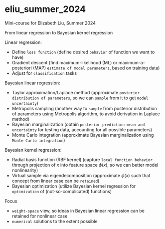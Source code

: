 # eliu_summer_2024
Mini-course for Elizabeth Liu, Summer 2024

From linear regression to Bayesian kernel regression 

Linear regression:
* Define `loss function` (define desired `behavior` of function we want to have)
* Gradient descent (find maximum-likelihood (ML) or maximum-a-posteriori (MAP) `estimate of model parameters`, based on training data)
* Adjust for `classification` tasks

Bayesian linear regression:
* Taylor approximation/Laplace method (approximate `posterior distribution of parameters`, so we can `sample` from it to get `model uncertainty`)
* Metropolis sampling (another way to `sample` from posterior distribution of parameters using Metropolis algorithm, to avoid derivation in Laplace method)
* Bayesian marginalization (obtain `posterior prediction mean and uncertainty` for testing data, accounting for all possible parameters)
* Monte Carlo integration (approximate Bayesian marginalization using `Monte Carlo integration`)

Bayesian kernel regression:
* Radial basis function (RBF kernel) (capture `local function behavior` through projection of $x$ into feature space $\phi(x)$, so we can better model nonlinearity)
* Virtual sample via eigendecomposition (approximate $\phi(x)$ such that concept from linear case can be `retained`)
* Bayesian optimization (utilize Bayesian kernel regression for `optimization` of (not-so-complicated) functions)

Focus
* `weight-space` view, so ideas in Bayesian linear regression can be retained for nonlinear case
* `numerical` solutions to the extent possible
